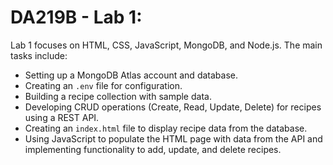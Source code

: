 # DA219B - Lab 1:

Lab 1 focuses on HTML, CSS, JavaScript, MongoDB, and Node.js. The main tasks include:

- Setting up a MongoDB Atlas account and database.
- Creating an `.env` file for configuration.
- Building a recipe collection with sample data.
- Developing CRUD operations (Create, Read, Update, Delete) for recipes using a REST API.
- Creating an `index.html` file to display recipe data from the database.
- Using JavaScript to populate the HTML page with data from the API and implementing functionality to add, update, and delete recipes.
